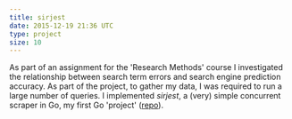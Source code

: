 ```yaml
---
title: sirjest
date: 2015-12-19 21:36 UTC
type: project
size: 10
---
```

As part of an assignment for the 'Research Methods' course I investigated the relationship between search term errors and search engine prediction accuracy. As part of the project, to gather my data, I was required to run a large number of queries. I implemented *sirjest*, a (very) simple concurrent scraper in Go, my first Go 'project' ([repo](https://github.com/charlieegan3/sirjest)).
